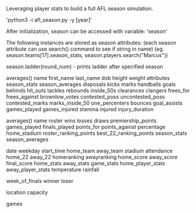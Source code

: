 Leveraging player stats to build a full AFL season simulation.

'python3 -i afl_season.py -y [year]'

After initialization, season can be accessed with variable: 'season'

The following instances are stored as season attributes:
(each season attribute can use search() command to see if string in name)
(eg. season.teams[17].season_stats, season.players.search("Marcus"))

season.ladder(round_num) - prints ladder after specified season

[season.players]:
stats()
averages()
name
first_name
last_name
dob
height
weight
attributes
season_stats
season_averages
disposals
kicks
marks
handballs
goals
behinds
hit_outs
tackles
rebounds
inside_50s
clearances
clangers
frees_for
frees_against
brownlow_votes
contested_poss
uncontested_poss
contested_marks
marks_inside_50
one_percenters
bounces
goal_assists
games_played
games_injured
stamina
injured
injury_duration

[season.teams]:
stats()
averages()
name
roster
wins
losses
draws
premiership_points
games_played
finals_played
points_for
points_against
percentage
home_stadium
roster_ranking_points
best_22_ranking_points
season_stats
season_averages

[season.hagames & season.finals]:
name
date
weekday
start_time
home_team
away_team
stadium
attendance
home_22
away_22
homeranking
awayranking
home_score
away_score
final_score
home_stats
away_stats
game_stats
home_player_stats
away_player_stats
temperature
rainfall

[season.hagames]:
round_num

[season.finals]:
final_type
week_of_finals
winner
loser

[season.stadiums]:
name
location
capacity

[season.rounds]:
round_num
games

